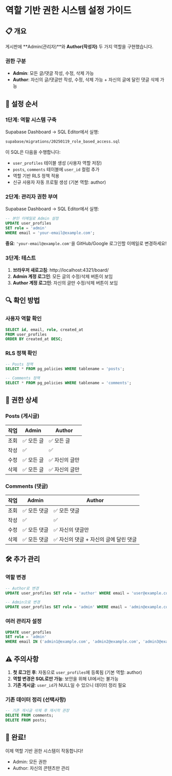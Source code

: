 # 역할 기반 권한 시스템 설정 가이드

## 📋 개요
게시판에 **Admin(관리자)**와 **Author(작성자)** 두 가지 역할을 구현했습니다.

### 권한 구분
- **Admin**: 모든 글/댓글 작성, 수정, 삭제 가능
- **Author**: 자신의 글/댓글만 작성, 수정, 삭제 가능 + 자신의 글에 달린 댓글 삭제 가능

## 🚀 설정 순서

### 1단계: 역할 시스템 구축
Supabase Dashboard → SQL Editor에서 실행:

```bash
supabase/migrations/20250119_role_based_access.sql
```

이 SQL은 다음을 수행합니다:
- `user_profiles` 테이블 생성 (사용자 역할 저장)
- `posts`, `comments` 테이블에 `user_id` 컬럼 추가
- 역할 기반 RLS 정책 적용
- 신규 사용자 자동 프로필 생성 (기본 역할: author)

### 2단계: 관리자 권한 부여
Supabase Dashboard → SQL Editor에서 실행:

```sql
-- 본인 이메일로 Admin 설정
UPDATE user_profiles
SET role = 'admin'
WHERE email = 'your-email@example.com';
```

**중요**: `'your-email@example.com'`을 GitHub/Google 로그인할 이메일로 변경하세요!

### 3단계: 테스트
1. **브라우저 새로고침**: http://localhost:4321/board/
2. **Admin 계정 로그인**: 모든 글의 수정/삭제 버튼이 보임
3. **Author 계정 로그인**: 자신의 글만 수정/삭제 버튼이 보임

## 🔍 확인 방법

### 사용자 역할 확인
```sql
SELECT id, email, role, created_at
FROM user_profiles
ORDER BY created_at DESC;
```

### RLS 정책 확인
```sql
-- Posts 정책
SELECT * FROM pg_policies WHERE tablename = 'posts';

-- Comments 정책
SELECT * FROM pg_policies WHERE tablename = 'comments';
```

## 📝 권한 상세

### Posts (게시글)
| 작업 | Admin | Author |
|------|-------|--------|
| 조회 | ✅ 모든 글 | ✅ 모든 글 |
| 작성 | ✅ | ✅ |
| 수정 | ✅ 모든 글 | ✅ 자신의 글만 |
| 삭제 | ✅ 모든 글 | ✅ 자신의 글만 |

### Comments (댓글)
| 작업 | Admin | Author |
|------|-------|--------|
| 조회 | ✅ 모든 댓글 | ✅ 모든 댓글 |
| 작성 | ✅ | ✅ |
| 수정 | ✅ 모든 댓글 | ✅ 자신의 댓글만 |
| 삭제 | ✅ 모든 댓글 | ✅ 자신의 댓글 + 자신의 글에 달린 댓글 |

## 🛠️ 추가 관리

### 역할 변경
```sql
-- Author로 변경
UPDATE user_profiles SET role = 'author' WHERE email = 'user@example.com';

-- Admin으로 변경
UPDATE user_profiles SET role = 'admin' WHERE email = 'admin@example.com';
```

### 여러 관리자 설정
```sql
UPDATE user_profiles
SET role = 'admin'
WHERE email IN ('admin1@example.com', 'admin2@example.com', 'admin3@example.com');
```

## ⚠️ 주의사항

1. **첫 로그인 후**: 자동으로 `user_profiles`에 등록됨 (기본 역할: author)
2. **역할 변경은 SQL로만 가능**: 보안을 위해 UI에서는 불가능
3. **기존 게시글**: `user_id`가 NULL일 수 있으니 데이터 정리 필요

### 기존 데이터 정리 (선택사항)
```sql
-- 기존 게시글 삭제 후 재시작 권장
DELETE FROM comments;
DELETE FROM posts;
```

## 🎉 완료!
이제 역할 기반 권한 시스템이 작동합니다!
- Admin: 모든 권한
- Author: 자신의 콘텐츠만 관리
